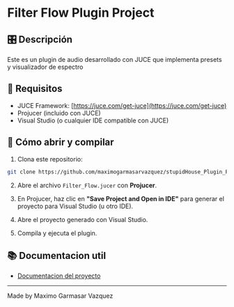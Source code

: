 # Filter Flow Plugin Project

## 🎛️ Descripción
Este es un plugin de audio desarrollado con JUCE que implementa presets y visualizador de espectro

## 🧰 Requisitos
- JUCE Framework: [https://juce.com/get-juce](https://juce.com/get-juce)
- Projucer (incluido con JUCE)
- Visual Studio (o cualquier IDE compatible con JUCE)

## 🚀 Cómo abrir y compilar

1. Clona este repositorio:

```bash
git clone https://github.com/maximogarmasarvazquez/stupidHouse_Plugin_Proyect
```

2. Abre el archivo `Filter_Flow.jucer` con **Projucer**.

3. En Projucer, haz clic en **"Save Project and Open in IDE"** para generar el proyecto para Visual Studio (u otro IDE).

4. Abre el proyecto generado con Visual Studio.

5. Compila y ejecuta el plugin.


## 📚 Documentacion util
- [Documentacion del proyecto](https://docs.google.com/document/d/1TUbwLw3lji4iyLa2XsI2AJycfe4rYzAFlDEvP2KMf5E/edit?usp=sharing)

---

Made by Maximo Garmasar Vazquez
